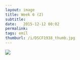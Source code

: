 ```yaml
---
layout: image
title: Week 6 (2)
subtitle: 
date:   2015-12-12 00:02
permalink: 
tags: emil
thumburl: /i/DSCF1938_thumb.jpg
---
```

![]({{site.url}}/i/DSCF1938_thumb.jpg)
